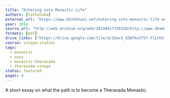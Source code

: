 ```yaml
---
title: "Entering into Monastic Life"
authors: [tathaloka]
external_url: "https://www.bhikkhuni.net/entering-into-monastic-life-and-ordaining-as-a-bhikkhuni-in-theravada-buddhism/"
year: 2014
source_url: "http://web.archive.org/web/20140417150158/http://www.dhammadharini.net/bhikkhuni-path/entering-monastic-life"
formats: [pdf]
drive_links: ["https://drive.google.com/file/d/1GovI_8ZW7kuY757-FlLthV1jEQB3TRlE/view?usp=drivesdk"]
course: vinaya-studies
tags:
  - monastic
  - nuns
  - monastic-theravada
  - theravada-vinaya
status: featured
pages: 4
---
```


A short essay on what the path is to become a Theravada Monastic.
